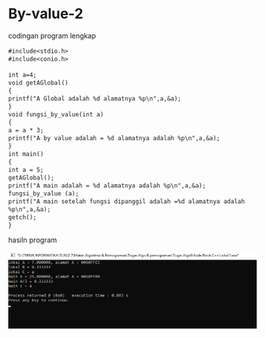 # By-value-2

codingan program lengkap

    #include<stdio.h>
    #include<conio.h>

    int a=4;
    void getAGlobal()
    {
    printf("A Global adalah %d alamatnya %p\n",a,&a);
    }
    void fungsi_by_value(int a)
    {
    a = a * 3;
    printf("A by value adalah = %d alamatnya adalah %p\n",a,&a);
    }
    int main()
    {
    int a = 5;
    getAGlobal();
    printf("A main adalah = %d alamatnya adalah %p\n",a,&a);
    fungsi_by_value (a);
    printf("A main setelah fungsi dipanggil adalah =%d alamatnya adalah %p\n",a,&a);
    getch();
    }



hasiln program

![img](https://github.com/FirdausPratama/By-value-2/blob/master/Contoh%20By%20Value%20algo8.png?raw=true)
